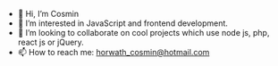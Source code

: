 - 👋 Hi, I’m Cosmin
- 👀 I’m interested in JavaScript and frontend development.
- 💞️ I’m looking to collaborate on cool projects which use node js, php, react js or jQuery.
- 📫 How to reach me: horwath_cosmin@hotmail.com

<!---
gutuJosh/gutuJosh is a ✨ special ✨ repository because its `README.md` (this file) appears on your GitHub profile.
You can click the Preview link to take a look at your changes.
--->

